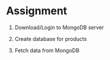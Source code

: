 # Assignment

1. Download/Login to MongoDB server

2. Create database for products

3. Fetch data from MongoDB
